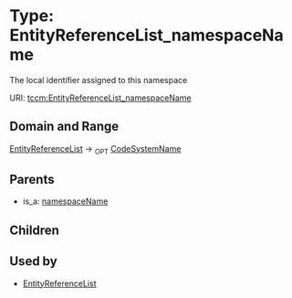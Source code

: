 
# Type: EntityReferenceList_namespaceName


The local identifier assigned to this namespace

URI: [tccm:EntityReferenceList_namespaceName](https://hotecosystem.org/tccm/EntityReferenceList_namespaceName)


## Domain and Range

[EntityReferenceList](EntityReferenceList.md) ->  <sub>OPT</sub> [CodeSystemName](types/CodeSystemName.md)

## Parents

 *  is_a: [namespaceName](namespaceName.md)

## Children


## Used by

 * [EntityReferenceList](EntityReferenceList.md)
